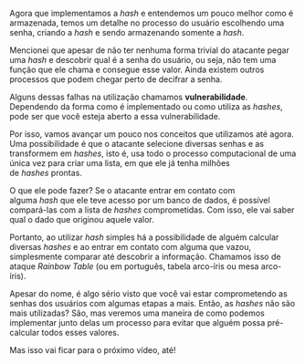 Agora que implementamos a _hash_ e entendemos um pouco melhor como é armazenada, temos um detalhe no processo do usuário escolhendo uma senha, criando a _hash_ e sendo armazenando somente a _hash_.

Mencionei que apesar de não ter nenhuma forma trivial do atacante pegar uma _hash_ e descobrir qual é a senha do usuário, ou seja, não tem uma função que ele chama e consegue esse valor. Ainda existem outros processos que podem chegar perto de decifrar a senha.

Alguns dessas falhas na utilização chamamos **vulnerabilidade**. Dependendo da forma como é implementado ou como utiliza as _hashes_, pode ser que você esteja aberto a essa vulnerabilidade.

Por isso, vamos avançar um pouco nos conceitos que utilizamos até agora. Uma possibilidade é que o atacante selecione diversas senhas e as transformem em _hashes_, isto é, usa todo o processo computacional de uma única vez para criar uma lista, em que ele já tenha milhões de _hashes_ prontas.

O que ele pode fazer? Se o atacante entrar em contato com alguma _hash_ que ele teve acesso por um banco de dados, é possível compará-las com a lista de _hashes_ comprometidas. Com isso, ele vai saber qual o dado que originou aquele valor.

Portanto, ao utilizar _hash_ simples há a possibilidade de alguém calcular diversas _hashes_ e ao entrar em contato com alguma que vazou, simplesmente comparar até descobrir a informação. Chamamos isso de ataque _Rainbow Table_ (ou em português, tabela arco-íris ou mesa arco-íris).

Apesar do nome, é algo sério visto que você vai estar comprometendo as senhas dos usuários com algumas etapas a mais. Então, as _hashes_ não são mais utilizadas? São, mas veremos uma maneira de como podemos implementar junto delas um processo para evitar que alguém possa pré-calcular todos esses valores.

Mas isso vai ficar para o próximo vídeo, até!